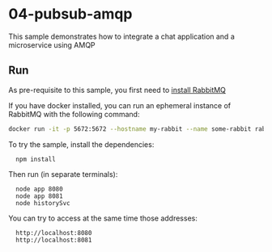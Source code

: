 # 04-pubsub-amqp

This sample demonstrates how to integrate a chat application and a microservice using AMQP

## Run

As pre-requisite to this sample, you first need to [install RabbitMQ](http://www.rabbitmq.com/download.html)

If you have docker installed, you can run an ephemeral instance of RabbitMQ with the following command:

```bash
docker run -it -p 5672:5672 --hostname my-rabbit --name some-rabbit rabbitmq:3
```

To try the sample, install the dependencies:

```shell script
  npm install
```

Then run (in separate terminals):

```shell script
  node app 8080
  node app 8081
  node historySvc
```

You can try to access at the same time those addresses:

```
  http://localhost:8080
  http://localhost:8081
```
